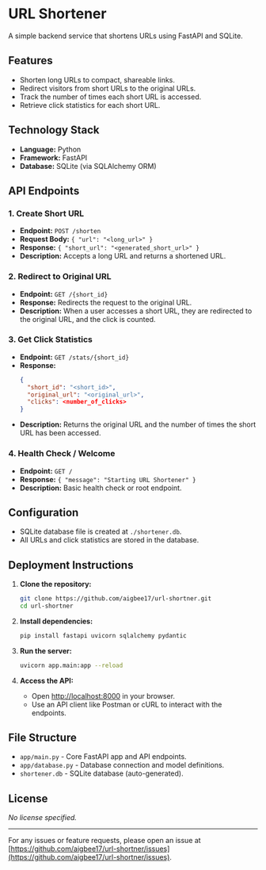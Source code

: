 # URL Shortener

A simple backend service that shortens URLs using FastAPI and SQLite.

## Features

- Shorten long URLs to compact, shareable links.
- Redirect visitors from short URLs to the original URLs.
- Track the number of times each short URL is accessed.
- Retrieve click statistics for each short URL.

## Technology Stack

- **Language:** Python
- **Framework:** FastAPI
- **Database:** SQLite (via SQLAlchemy ORM)

## API Endpoints

### 1. Create Short URL

- **Endpoint:** `POST /shorten`
- **Request Body:** `{ "url": "<long_url>" }`
- **Response:** `{ "short_url": "<generated_short_url>" }`
- **Description:** Accepts a long URL and returns a shortened URL.

### 2. Redirect to Original URL

- **Endpoint:** `GET /{short_id}`
- **Response:** Redirects the request to the original URL.
- **Description:** When a user accesses a short URL, they are redirected to the original URL, and the click is counted.

### 3. Get Click Statistics

- **Endpoint:** `GET /stats/{short_id}`
- **Response:** 
  ```json
  {
    "short_id": "<short_id>",
    "original_url": "<original_url>",
    "clicks": <number_of_clicks>
  }
  ```
- **Description:** Returns the original URL and the number of times the short URL has been accessed.

### 4. Health Check / Welcome

- **Endpoint:** `GET /`
- **Response:** `{ "message": "Starting URL Shortener" }`
- **Description:** Basic health check or root endpoint.

## Configuration

- SQLite database file is created at `./shortener.db`.
- All URLs and click statistics are stored in the database.

## Deployment Instructions

1. **Clone the repository:**
   ```bash
   git clone https://github.com/aigbee17/url-shortner.git
   cd url-shortner
   ```

2. **Install dependencies:**
   ```bash
   pip install fastapi uvicorn sqlalchemy pydantic
   ```

3. **Run the server:**
   ```bash
   uvicorn app.main:app --reload
   ```

4. **Access the API:**
   - Open [http://localhost:8000](http://localhost:8000) in your browser.
   - Use an API client like Postman or cURL to interact with the endpoints.

## File Structure

- `app/main.py` - Core FastAPI app and API endpoints.
- `app/database.py` - Database connection and model definitions.
- `shortener.db` - SQLite database (auto-generated).

## License

*No license specified.*

---

For any issues or feature requests, please open an issue at [https://github.com/aigbee17/url-shortner/issues](https://github.com/aigbee17/url-shortner/issues).
